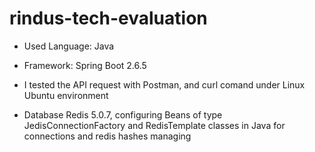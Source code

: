 # rindus-tech-evaluation

 - Used Language: Java

 - Framework: Spring Boot 2.6.5

 - I tested the API request with Postman, and curl comand under Linux Ubuntu environment

 - Database Redis 5.0.7, configuring Beans of type JedisConnectionFactory and RedisTemplate classes in Java for connections and redis hashes managing

